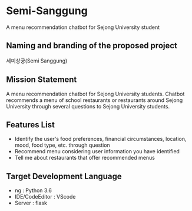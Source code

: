 # Semi-Sanggung
A menu recommendation chatbot for Sejong University student

## Naming and branding of the proposed project
세미상궁(Semi Sanggung)

## Mission Statement
A menu recommendation chatbot for Sejong University students. Chatbot recommends a menu 
of school restaurants or restaurants around Sejong University through several questions to 
Sejong University students.

## Features List
- Identify the user's food preferences, financial circumstances, location, mood, food type, 
etc. through question
- Recommend menu considering user information you have identified
- Tell me about restaurants that offer recommended menus

## Target Development Language
- ng : Python 3.6
- IDE/CodeEditor : VScode
- Server : flask
